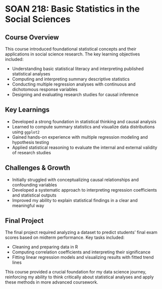 # SOAN 218: Basic Statistics in the Social Sciences

## Course Overview
This course introduced foundational statistical concepts and their applications in social science research. The key learning objectives included:

- Understanding basic statistical literacy and interpreting published statistical analyses
- Computing and interpreting summary descriptive statistics
- Conducting multiple regression analyses with continuous and dichotomous response variables
- Designing and evaluating research studies for causal inference

## Key Learnings
- Developed a strong foundation in statistical thinking and causal analysis
- Learned to compute summary statistics and visualize data distributions using `ggplot2`
- Gained hands-on experience with multiple regression modeling and hypothesis testing
- Applied statistical reasoning to evaluate the internal and external validity of research studies

## Challenges & Growth
- Initially struggled with conceptualizing causal relationships and confounding variables
- Developed a systematic approach to interpreting regression coefficients and statistical outputs
- Improved my ability to explain statistical findings in a clear and meaningful way

## Final Project
The final project required analyzing a dataset to predict students’ final exam scores based on midterm performance. Key tasks included:
- Cleaning and preparing data in R
- Computing correlation coefficients and interpreting their significance
- Fitting linear regression models and visualizing results with fitted trend lines

This course provided a crucial foundation for my data science journey, reinforcing my ability to think critically about statistical analyses and apply these methods in more advanced coursework.
